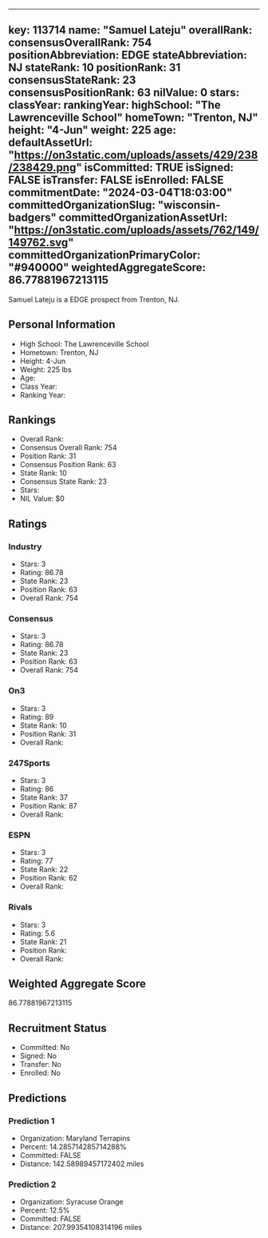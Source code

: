 ---
  key: 113714
  name: "Samuel Lateju"
  overallRank: 
  consensusOverallRank: 754
  positionAbbreviation: EDGE
  stateAbbreviation: NJ
  stateRank: 10
  positionRank: 31
  consensusStateRank: 23
  consensusPositionRank: 63
  nilValue: 0
  stars: 
  classYear: 
  rankingYear: 
  highSchool: "The Lawrenceville School"
  homeTown: "Trenton, NJ"
  height: "4-Jun"
  weight: 225
  age: 
  defaultAssetUrl: "https://on3static.com/uploads/assets/429/238/238429.png"
  isCommitted: TRUE
  isSigned: FALSE
  isTransfer: FALSE
  isEnrolled: FALSE
  commitmentDate: "2024-03-04T18:03:00"
  committedOrganizationSlug: "wisconsin-badgers"
  committedOrganizationAssetUrl: "https://on3static.com/uploads/assets/762/149/149762.svg"
  committedOrganizationPrimaryColor: "#940000"
  weightedAggregateScore: 86.77881967213115
  ---
  
  Samuel Lateju is a EDGE prospect from Trenton, NJ.
  
  ## Personal Information
  - High School: The Lawrenceville School
  - Hometown: Trenton, NJ
  - Height: 4-Jun
  - Weight: 225 lbs
  - Age: 
  - Class Year: 
  - Ranking Year: 
  
  ## Rankings
  - Overall Rank: 
  - Consensus Overall Rank: 754
  - Position Rank: 31
  - Consensus Position Rank: 63
  - State Rank: 10
  - Consensus State Rank: 23
  - Stars: 
  - NIL Value: $0
  
  ## Ratings
  
  ### Industry
  - Stars: 3
  - Rating: 86.78
  - State Rank: 23
  - Position Rank: 63
  - Overall Rank: 754
  
  ### Consensus
  - Stars: 3
  - Rating: 86.78
  - State Rank: 23
  - Position Rank: 63
  - Overall Rank: 754
  
  ### On3
  - Stars: 3
  - Rating: 89
  - State Rank: 10
  - Position Rank: 31
  - Overall Rank: 
  
  ### 247Sports
  - Stars: 3
  - Rating: 86
  - State Rank: 37
  - Position Rank: 87
  - Overall Rank: 
  
  ### ESPN
  - Stars: 3
  - Rating: 77
  - State Rank: 22
  - Position Rank: 62
  - Overall Rank: 
  
  ### Rivals
  - Stars: 3
  - Rating: 5.6
  - State Rank: 21
  - Position Rank: 
  - Overall Rank: 
  
  ## Weighted Aggregate Score
  86.77881967213115
  
  ## Recruitment Status
  - Committed: No
  - Signed: No
  - Transfer: No
  - Enrolled: No
  
  
  
  ## Predictions
  
  ### Prediction 1
  - Organization: Maryland Terrapins
  - Percent: 14.285714285714288%
  - Committed: FALSE
  - Distance: 142.58989457172402 miles
  
  ### Prediction 2
  - Organization: Syracuse Orange
  - Percent: 12.5%
  - Committed: FALSE
  - Distance: 207.99354108314196 miles
  